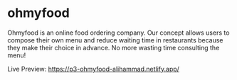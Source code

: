 # ohmyfood
Ohmyfood is an online food ordering company.
Our concept allows users to compose their own menu and reduce waiting time in restaurants because they make their choice in advance.
No more wasting time consulting the menu!

Live Preview:
https://p3-ohmyfood-alihammad.netlify.app/
